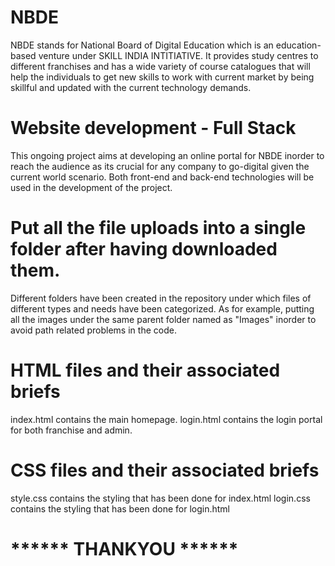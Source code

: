 # NBDE
NBDE stands for National Board of Digital Education which is an education-based venture under SKILL INDIA INTITIATIVE. It provides study centres to different franchises and has a wide variety of course catalogues that will help the individuals to get new skills to work with current market by being skillful and updated with the current technology demands.

# Website development - Full Stack
This ongoing project aims at developing an online portal for NBDE inorder to reach the audience as its crucial for any company to go-digital given the current world scenario.
Both front-end and back-end technologies will be used in the development of the project. 
# Put all the file uploads into a single folder after having downloaded them.
 Different folders have been created in the repository under which files of different types and needs have been categorized. As for example, putting all the images  under the same parent folder named as "Images" inorder to avoid path related problems in the code. 

# HTML files and their associated briefs
index.html contains the main homepage.
login.html contains the login portal for both franchise  and admin.

# CSS files and their associated briefs
style.css contains the styling that has been done for index.html
login.css contains the styling that has been done for login.html


# ****** THANKYOU ******
